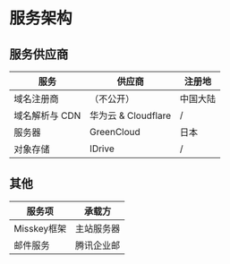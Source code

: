 # 服务架构

## 服务供应商

| 服务           | 供应商                   | 注册地    |
| -------------- | ------------------------ | --------- |
| 域名注册商     | （不公开）             | 中国大陆 |
| 域名解析与 CDN | 华为云 & Cloudflare        | / |
| 服务器         | GreenCloud                  | 日本 |
| 对象存储       | IDrive | / |

## 其他

| 服务项                               | 承载方              |
| ---------------------------------------- | ----------------- |
| Misskey框架                                  | 主站服务器        |
| 邮件服务                 | 腾讯企业邮    |

